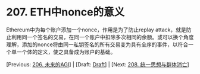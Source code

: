 # 207. ETH中nonce的意义

Ethereum中为每个账户添加一个nonce，作用是为了防止replay attack，就是防止利用同一个签名的交易，在同一个账户中扣除多次相同的余额。或可以换个角度理解，添加的nonce将由同一私钥签名的所有交易变为具有全序的事件，以符合一个单一个体的定义，使之具备成为账户的基础。

[Previous: [206. 未来的AGI](206.md)] | [Draft: [Draft](../Draft.md)] | [Next: [208. 统一思想与群体消亡](208.md)]